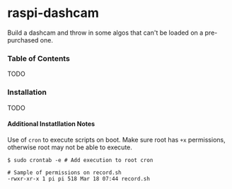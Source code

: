 # raspi-dashcam

Build a dashcam and throw in some algos that can't be loaded 
on a pre-purchased one.

### Table of Contents 

TODO 

### Installation 

TODO

#### Additional Instatllation Notes 

Use of `cron` to execute scripts on boot. Make sure root has 
`+x` permissions, otherwise root may not be able to execute.

```
$ sudo crontab -e # Add execution to root cron

# Sample of permissions on record.sh
-rwxr-xr-x 1 pi pi 518 Mar 18 07:44 record.sh

```

